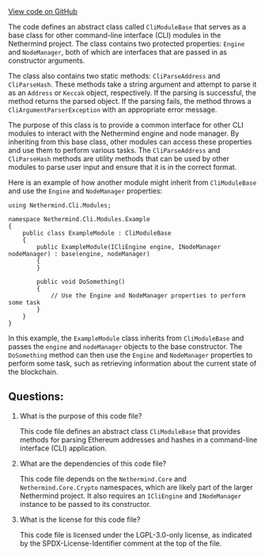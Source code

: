 [View code on GitHub](https://github.com/nethermindeth/nethermind/Nethermind.Cli/Modules/CliModuleBase.cs)

The code defines an abstract class called `CliModuleBase` that serves as a base class for other command-line interface (CLI) modules in the Nethermind project. The class contains two protected properties: `Engine` and `NodeManager`, both of which are interfaces that are passed in as constructor arguments. 

The class also contains two static methods: `CliParseAddress` and `CliParseHash`. These methods take a string argument and attempt to parse it as an `Address` or `Keccak` object, respectively. If the parsing is successful, the method returns the parsed object. If the parsing fails, the method throws a `CliArgumentParserException` with an appropriate error message.

The purpose of this class is to provide a common interface for other CLI modules to interact with the Nethermind engine and node manager. By inheriting from this base class, other modules can access these properties and use them to perform various tasks. The `CliParseAddress` and `CliParseHash` methods are utility methods that can be used by other modules to parse user input and ensure that it is in the correct format.

Here is an example of how another module might inherit from `CliModuleBase` and use the `Engine` and `NodeManager` properties:

```
using Nethermind.Cli.Modules;

namespace Nethermind.Cli.Modules.Example
{
    public class ExampleModule : CliModuleBase
    {
        public ExampleModule(ICliEngine engine, INodeManager nodeManager) : base(engine, nodeManager)
        {
        }

        public void DoSomething()
        {
            // Use the Engine and NodeManager properties to perform some task
        }
    }
}
```

In this example, the `ExampleModule` class inherits from `CliModuleBase` and passes the `engine` and `nodeManager` objects to the base constructor. The `DoSomething` method can then use the `Engine` and `NodeManager` properties to perform some task, such as retrieving information about the current state of the blockchain.
## Questions: 
 1. What is the purpose of this code file?
    
    This code file defines an abstract class `CliModuleBase` that provides methods for parsing Ethereum addresses and hashes in a command-line interface (CLI) application.

2. What are the dependencies of this code file?
    
    This code file depends on the `Nethermind.Core` and `Nethermind.Core.Crypto` namespaces, which are likely part of the larger Nethermind project. It also requires an `ICliEngine` and `INodeManager` instance to be passed to its constructor.

3. What is the license for this code file?
    
    This code file is licensed under the LGPL-3.0-only license, as indicated by the SPDX-License-Identifier comment at the top of the file.